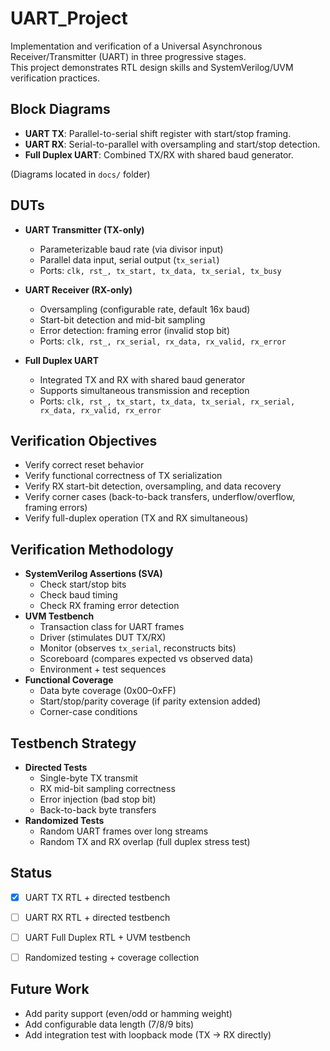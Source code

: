 # UART_Project
Implementation and verification of a Universal Asynchronous Receiver/Transmitter (UART) in three progressive stages.  
This project demonstrates RTL design skills and SystemVerilog/UVM verification practices.  


## Block Diagrams
- **UART TX**: Parallel-to-serial shift register with start/stop framing.
- **UART RX**: Serial-to-parallel with oversampling and start/stop detection.
- **Full Duplex UART**: Combined TX/RX with shared baud generator.  

(Diagrams located in `docs/` folder)

## DUTs
- **UART Transmitter (TX-only)**
  - Parameterizable baud rate (via divisor input)
  - Parallel data input, serial output (`tx_serial`)
  - Ports: `clk, rst_, tx_start, tx_data, tx_serial, tx_busy`

- **UART Receiver (RX-only)**
  - Oversampling (configurable rate, default 16x baud)
  - Start-bit detection and mid-bit sampling
  - Error detection: framing error (invalid stop bit)
  - Ports: `clk, rst_, rx_serial, rx_data, rx_valid, rx_error`

- **Full Duplex UART**
  - Integrated TX and RX with shared baud generator
  - Supports simultaneous transmission and reception
  - Ports: `clk, rst_, tx_start, tx_data, tx_serial, rx_serial, rx_data, rx_valid, rx_error`


## Verification Objectives
- Verify correct reset behavior
- Verify functional correctness of TX serialization
- Verify RX start-bit detection, oversampling, and data recovery
- Verify corner cases (back-to-back transfers, underflow/overflow, framing errors)
- Verify full-duplex operation (TX and RX simultaneous)


## Verification Methodology
- **SystemVerilog Assertions (SVA)**  
  - Check start/stop bits
  - Check baud timing
  - Check RX framing error detection
- **UVM Testbench**  
  - Transaction class for UART frames
  - Driver (stimulates DUT TX/RX)
  - Monitor (observes `tx_serial`, reconstructs bits)
  - Scoreboard (compares expected vs observed data)
  - Environment + test sequences
- **Functional Coverage**  
  - Data byte coverage (0x00–0xFF)
  - Start/stop/parity coverage (if parity extension added)
  - Corner-case conditions


## Testbench Strategy
- **Directed Tests**
  - Single-byte TX transmit
  - RX mid-bit sampling correctness
  - Error injection (bad stop bit)
  - Back-to-back byte transfers
- **Randomized Tests**
  - Random UART frames over long streams
  - Random TX and RX overlap (full duplex stress test)
  
## Status
- [x] UART TX RTL + directed testbench
- [ ] UART RX RTL + directed testbench
- [ ] UART Full Duplex RTL + UVM testbench
- [ ] Randomized testing + coverage collection


## Future Work
- Add parity support (even/odd or hamming weight)
- Add configurable data length (7/8/9 bits)
- Add integration test with loopback mode (TX → RX directly)